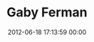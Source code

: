 ---
title: "Gaby Ferman"
date: 2012-06-18 17:13:59 00:00
permalink: /gabyferman
twitter: "gabyferman"
likes: [783]
id: 1062
gravatar: "http://www.gravatar.com/avatar/fb13ad56f0b1d7634ca20eb38b4ac31d"
---
